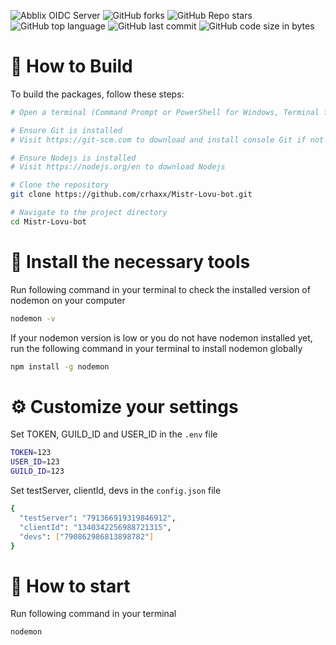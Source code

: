 ![Abblix OIDC Server](https://i.postimg.cc/mk9WjqJY/Mistr-Lovu-Bot-1.png)
![GitHub forks](https://img.shields.io/github/forks/crhaxx/Mistr-Lovu-bot)
![GitHub Repo stars](https://img.shields.io/github/stars/crhaxx/Mistr-Lovu-bot)
![GitHub top language](https://img.shields.io/github/languages/top/crhaxx/Mistr-Lovu-bot)
![GitHub last commit](https://img.shields.io/github/last-commit/crhaxx/Mistr-Lovu-bot)
![GitHub code size in bytes](https://img.shields.io/github/languages/code-size/crhaxx/Mistr-Lovu-bot)

# 📝 How to Build

To build the packages, follow these steps:

```bash
# Open a terminal (Command Prompt or PowerShell for Windows, Terminal for macOS or Linux)

# Ensure Git is installed
# Visit https://git-scm.com to download and install console Git if not already installed

# Ensure Nodejs is installed
# Visit https://nodejs.org/en to download Nodejs

# Clone the repository
git clone https://github.com/crhaxx/Mistr-Lovu-bot.git

# Navigate to the project directory
cd Mistr-Lovu-bot
```

# 📄 Install the necessary tools
Run following command in your terminal to check the installed version of nodemon on your computer
```bash
nodemon -v
```

If your nodemon version is low or you do not have nodemon installed yet, run the following command in your terminal to install nodemon globally
```bash
npm install -g nodemon
```

# ⚙️ Customize your settings
Set TOKEN, GUILD_ID and USER_ID in the `.env` file

```bash
TOKEN=123
USER_ID=123
GUILD_ID=123
```

Set testServer, clientId, devs in the `config.json` file
```bash
{
  "testServer": "791366919319846912",
  "clientId": "1340342256988721315",
  "devs": ["790862986813898782"]
}
```

# 🔑 How to start
Run following command in your terminal

```bash
nodemon
```
